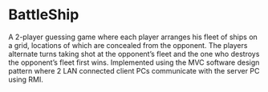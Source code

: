 # BattleShip

A 2-player guessing game where each player arranges his fleet of ships on a grid, locations of which are
concealed from the opponent. 
The players alternate turns taking shot at the opponent’s fleet and the one who
destroys the opponent’s fleet first wins.
Implemented using the MVC software design pattern where 2 LAN connected client PCs communicate with
the server PC using RMI.
